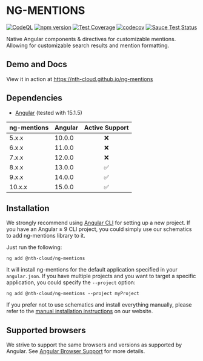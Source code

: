 # NG-MENTIONS

[![CodeQL](https://github.com/nth-cloud/ng-mentions/actions/workflows/codeql-analysis.yml/badge.svg)](https://github.com/nth-cloud/ng-mentions/actions/workflows/codeql-analysis.yml)
[![npm version](https://badge.fury.io/js/%40nth-cloud%2Fng-mentions.svg)](https://npmjs.org/package/@nth-cloud/ng-mentions)
[![Test Coverage](https://github.com/nth-cloud/ng-mentions/actions/workflows/ci-tests.yml/badge.svg)](https://github.com/nth-cloud/ng-mentions/actions/workflows/ci-tests.yml)
[![codecov](https://codecov.io/gh/nth-cloud/ng-mentions/branch/master/graph/badge.svg)](https://codecov.io/gh/nth-cloud/ng-mentions)
[![Sauce Test Status](https://saucelabs.com/browser-matrix/ng-mentions.svg)](https://saucelabs.com/u/ng-mentions)

Native Angular components & directives for customizable mentions. Allowing for customizable search results and mention formatting.

## Demo and Docs

View it in action at https://nth-cloud.github.io/ng-mentions

## Dependencies
* [Angular](https://angular.io) (tested with 15.1.5)

| ng-mentions | Angular |   Active Support   |
|-------------|---------|:------------------:|
| 5.x.x       | 10.0.0  |        :x:         |
| 6.x.x       | 11.0.0  |        :x:         |
| 7.x.x       | 12.0.0  |        :x:         |
| 8.x.x       | 13.0.0  | :white_check_mark: |
| 9.x.x       | 14.0.0  | :white_check_mark: |
| 10.x.x      | 15.0.0  | :white_check_mark: |

## Installation

We strongly recommend using [Angular CLI](https://cli.angular.io) for setting up a new project. If you have an Angular &ge; 9 CLI project, you could simply use our schematics to add ng-mentions library to it.

Just run the following:

```shell
ng add @nth-cloud/ng-mentions
```

It will install ng-mentions for the default application specified in your `angular.json`.
If you have multiple projects and you want to target a specific application, you could specify the `--project` option:

```shell
ng add @nth-cloud/ng-mentions --project myProject
```

If you prefer not to use schematics and install everything manually, please refer to the
[manual installation instructions](https://nth-cloud.github.io/ng-mentions/#/home) on our website.

## Supported browsers
We strive to support the same browsers and versions as supported by Angular.
See [Angular Browser Support](https://github.com/angular/angular/blob/master/README.md) for more details.

